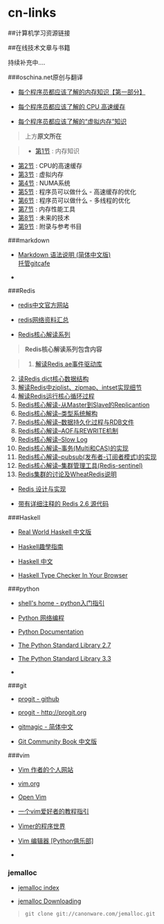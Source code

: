 cn-links
========

##计算机学习资源链接

##在线技术文章与书籍

持续补充中....

###oschina.net原创与翻译

* [每个程序员都应该了解的内存知识【第一部分】](http://www.oschina.net/translate/what-every-programmer-should-know-about-memory-part1)

* [每个程序员都应该了解的 CPU 高速缓存](http://www.oschina.net/translate/what-every-programmer-should-know-about-cpu-cache-part2)

* [每个程序员都应该了解的“虚拟内存”知识](http://www.oschina.net/translate/what-every-programmer-should-know-about-virtual-memory-part3)

>上方**原文所在**

>- [第1节](http://lwn.net/Articles/250967/) : 内存知识
- [第2节](http://lwn.net/Articles/252125/) : CPU的高速缓存
- [第3节](http://lwn.net/Articles/253361/) : 虚拟内存
- [第4节](http://lwn.net/Articles/254445/) : NUMA系统
- [第5节](http://lwn.net/Articles/255364/) : 程序员可以做什么 - 高速缓存的优化
- [第6节](http://lwn.net/Articles/256433/) : 程序员可以做什么 - 多线程的优化
- [第7节](http://lwn.net/Articles/257209/) : 内存性能工具
- [第8节](http://lwn.net/Articles/258154/) : 未来的技术
- [第9节](http://lwn.net/Articles/258188/) : 附录与参考书目


###markdown

* [Markdown 语法说明 (简体中文版)](http://wowubuntu.com/markdown/)   
	[托管gitcafe](https://gitcafe.com/riku/Markdown-Syntax-CN/)

* 





###Redis

* [redis中文官方网站](http://redis.cn/)

* [redis网络资料汇总](http://redis.cn/article.html)

* [Redis核心解读系列](http://www.wzxue.com/redis%E6%A0%B8%E5%BF%83%E8%A7%A3%E8%AF%BB%E7%B3%BB%E5%88%97/)

>**Redis核心解读系列包含内容**

>1. [解读Redis ae事件驱动库](http://www.wzxue.com/%e8%a7%a3%e8%af%bbredis-ae%e4%ba%8b%e4%bb%b6%e9%a9%b1%e5%8a%a8%e5%ba%93/)
2. [读Redis dict核心数据结构](http://www.wzxue.com/%e8%a7%a3%e8%af%bbredis-dict%e6%a0%b8%e5%bf%83%e6%95%b0%e6%8d%ae%e7%bb%93%e6%9e%84/)
3. [解读Redis中ziplist、zipmap、intset实现细节](http://www.wzxue.com/%e8%a7%a3%e8%af%bbredis%e4%b8%adziplist%e5%ae%9e%e7%8e%b0%e7%bb%86%e8%8a%82/)
4. [解读Redis运行核心循环过程](http://www.wzxue.com/%e8%a7%a3%e8%af%bbredis%e8%bf%90%e8%a1%8c%e6%a0%b8%e5%bf%83%e5%be%aa%e7%8e%af%e8%bf%87%e7%a8%8b/)
5. [Redis核心解读-从Master到Slave的Replicantion](http://www.wzxue.com/redis%e6%a0%b8%e5%bf%83%e8%a7%a3%e8%af%bb-%e4%bb%8emaster%e5%88%b0slave%e7%9a%84replicantion/)
6. [Redis核心解读–类型系统解构](http://www.wzxue.com/redis%e6%a0%b8%e5%bf%83%e8%a7%a3%e8%af%bb-%e7%b1%bb%e5%9e%8b%e7%b3%bb%e7%bb%9f%e8%a7%a3%e6%9e%84/)
7. [Redis核心解读–数据持久化过程与RDB文件](http://www.wzxue.com/redis%e6%a0%b8%e5%bf%83%e8%a7%a3%e8%af%bb-%e6%95%b0%e6%8d%ae%e6%8c%81%e4%b9%85%e5%8c%96%e8%bf%87%e7%a8%8b%e4%b8%8erdb%e6%96%87%e4%bb%b6/)
8. [Redis核心解读–AOF与REWRITE机制](http://www.wzxue.com/redis%e6%a0%b8%e5%bf%83%e8%a7%a3%e8%af%bb-aof%e4%b8%8erewrite%e6%9c%ba%e5%88%b6/)
9. [Redis核心解读–Slow Log](http://www.wzxue.com/redis%e6%a0%b8%e5%bf%83%e8%a7%a3%e8%af%bb-slow-log/)
10. [Redis核心解读–事务(Multi和CAS)的实现](http://www.wzxue.com/redis%e6%a0%b8%e5%bf%83%e8%a7%a3%e8%af%bb-%e4%ba%8b%e5%8a%a1multi%e5%92%8ccas%e7%9a%84%e5%ae%9e%e7%8e%b0/)
11. [Redis核心解读–pubsub(发布者-订阅者模式)的实现](http://www.wzxue.com/redis%e6%a0%b8%e5%bf%83%e8%a7%a3%e8%af%bb-pubsub%e5%8f%91%e5%b8%83%e8%80%85-%e8%ae%a2%e9%98%85%e8%80%85%e6%a8%a1%e5%bc%8f%e7%9a%84%e5%ae%9e%e7%8e%b0/)
12. [Redis核心解读–集群管理工具(Redis-sentinel)](http://www.wzxue.com/redis%e6%a0%b8%e5%bf%83%e8%a7%a3%e8%af%bb-%e9%9b%86%e7%be%a4%e7%ae%a1%e7%90%86%e5%b7%a5%e5%85%b7redis-sentinel/)
13. [Redis集群的讨论及WheatRedis说明](http://www.wzxue.com/wheatredis-spec/)



* [Redis 设计与实现](http://www.redisbook.com/en/latest/)

* [带有详细注释的 Redis 2.6 源代码](https://github.com/huangz1990/annotated_redis_source)


###Haskell

* [Real World Haskell 中文版](https://rwh.readthedocs.org/en/latest/)

* [Haskell趣學指南](http://learnyouahaskell-zh-tw.csie.org/zh-cn/chapters.html)

* [Haskell 中文](http://www.haskellcn.org/study.html)

* [Haskell Type Checker In Your Browser](http://haskellonline.org/)


###python

* [shell's home - python入门指引](http://shell909090.com/blog/2012/11/python%E5%85%A5%E9%97%A8%E6%8C%87%E5%BC%95/)

* [Python 网络编程](http://www.pythonclub.org/python-network-application/start)

* [Python Documentation](http://www.python.org/doc/)

* [The Python Standard Library 2.7](http://docs.python.org/2/library/)

* [The Python Standard Library 3.3](http://docs.python.org/3.3/library/)

* 


###git

* [progit - github](https://github.com/progit/progit)

* [progit - http://progit.org ](http://progit.org )

* [gitmagic - 简体中文](http://www-cs-students.stanford.edu/~blynn/gitmagic/intl/zh_cn/)

* [Git Community Book 中文版](http://gitbook.liuhui998.com/)


###vim

* [Vim 作者的个人网站](http://www.moolenaar.net/)

* [vim.org](http://www.vim.org/)

* [Open Vim](http://www.openvim.com/)

* [一个vim爱好者的教程指引](http://wiki.hotoo.me/Vim.html)

* [Vimer的程序世界](http://www.vimer.cn/)

* [Vim 编辑器 [Python俱乐部]](http://www.pythonclub.org/linux/vim/start)

* 


### jemalloc

* [jemalloc index](http://canonware.com/jemalloc/index.html)

* [jemalloc Downloading](http://canonware.com/jemalloc/download.html)
>``git clone git://canonware.com/jemalloc.git``


